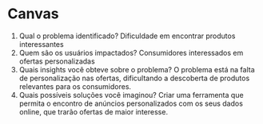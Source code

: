 # Canvas

1. Qual o problema identificado?
Dificuldade em encontrar produtos interessantes
2. Quem são os usuários impactados?
Consumidores interessados em ofertas personalizadas
3. Quais insights você obteve sobre o problema?
O problema está na falta de personalização nas ofertas, dificultando a descoberta de produtos relevantes para os consumidores.
4. Quais possíveis soluções você imaginou?
Criar uma ferramenta que permita o encontro de anúncios personalizados com os seus dados online, que trarão ofertas de maior interesse.
